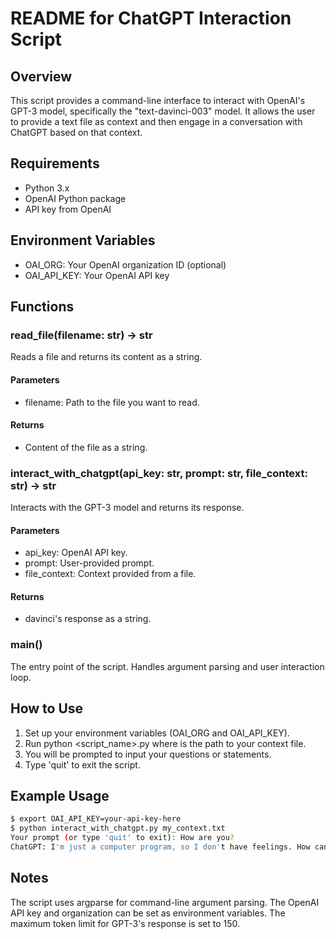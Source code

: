 # README for ChatGPT Interaction Script

## Overview

This script provides a command-line interface to interact with OpenAI's GPT-3 model, specifically the "text-davinci-003" model. It allows the user to provide a text file as context and then engage in a conversation with ChatGPT based on that context.

## Requirements

- Python 3.x
- OpenAI Python package
- API key from OpenAI

## Environment Variables

- OAI_ORG: Your OpenAI organization ID (optional)
- OAI_API_KEY: Your OpenAI API key

## Functions

### read_file(filename: str) -> str

Reads a file and returns its content as a string.

#### Parameters
- filename: Path to the file you want to read.

#### Returns
- Content of the file as a string.

### interact_with_chatgpt(api_key: str, prompt: str, file_context: str) -> str

Interacts with the GPT-3 model and returns its response.

#### Parameters
- api_key: OpenAI API key.
- prompt: User-provided prompt.
- file_context: Context provided from a file.

#### Returns
- davinci's response as a string.

### main()

The entry point of the script. Handles argument parsing and user interaction loop.

## How to Use

1. Set up your environment variables (OAI_ORG and OAI_API_KEY).
2. Run python <script_name>.py <filename> where <filename> is the path to your context file.
3. You will be prompted to input your questions or statements.
4. Type 'quit' to exit the script.

## Example Usage

```bash
$ export OAI_API_KEY=your-api-key-here
$ python interact_with_chatgpt.py my_context.txt
Your prompt (or type 'quit' to exit): How are you?
ChatGPT: I'm just a computer program, so I don't have feelings. How can I assist you today?
```

## Notes
The script uses argparse for command-line argument parsing.
The OpenAI API key and organization can be set as environment variables.
The maximum token limit for GPT-3's response is set to 150.